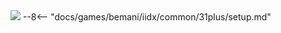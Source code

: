 <img class="header-logo" src="/img/bemani/iidx/32_pinkycrush/logo.webp">
--8<-- "docs/games/bemani/iidx/common/31plus/setup.md"